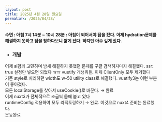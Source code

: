 ```yaml
---
layout: post
title: 2025년 4월 28일 월요일
permalink: /2025/04/28/
---
```

#### 수면 : 아침 7시 14분 ~ 10시 28분 : 아침이 되어서야 잠을 잤다. 어제 hydration문제를 해결하지 못하고 잠을 청하다보니 짧게 잤다. 하지만 아주 깊게 잤다.<br/>
* ### 개발<br/>
어제 ai함께 고민하며 밤새 해결하지 못했던 문제를 구글 검색하자마자 해결했다. ssr: true 설정만 넣으면 되었다 ㅠㅠ vuetify 개생퀴들. 이제 ClientOnly 모두 제거했다<br/>
기존 style로 처리하던 width도 w-50 utility class로 해결했다. vuetify3는 이런 부분이 좋아졌다.<br/>
모든 localStorage를 찾아서 useCookie()로 바꾼다. → 완료<br/>
이제 nuxt3가 전체적으로 조금씩 몸에 붙고 있다<br/>
runtimeConfig 적용하여 모두 리팩토링하기 → 완료. 이것으로 nuxt4 준비는 완료했다.<br/>
운동완료